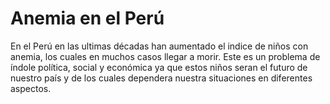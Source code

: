 ﻿# Anemia en el Perú
En el Perú en las ultimas décadas han aumentado el indice de niños con anemia, los cuales en muchos casos llegar a morir. Este es un problema de índole política, social y económica ya que estos niños seran el futuro de nuestro país y de los cuales dependera nuestra situaciones en diferentes aspectos.
